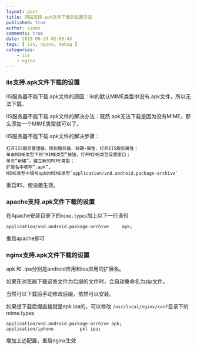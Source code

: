 ```yaml
---
layout: post
title: 网站支持.apk文件下载的设置方法
published: true
author: xiemx
comments: true
date: 2015-09-29 02:09:43
tags: [ iis, nginx, debug ]
categories:
    - iis
    - nginx
---
```

### iis支持.apk文件下载的设置

IIS服务器不能下载.apk文件的原因：iis的默认MIME类型中没有.apk文件，所以无法下载。

IIS服务器不能下载.apk文件的解决办法：既然.apk无法下载是因为没有MIME，那么添加一个MIME类型就可以了。

IIS服务器不能下载.apk文件的解决步骤：
```
打开IIS服务管理器，找到服务器，右键-属性，打开IIS服务属性；
单击MIME类型下的“MIME类型”按钮，打开MIME类型设置窗口；
单击“新建”，建立新的MIME类型；
扩展名中填写“.apk”,
MIME类型中填写apk的MIME类型`application/vnd.android.package-archive`

```
重启IIS，使设置生效。

### apache支持.apk文件下载的设置
在Apache安装目录下的`mime.types`加上以下一行语句
```
application/vnd.android.package-archive     apk;
```
重启apache即可

### nginx支持.apk文件下载的设置

apk 和 .ipa分别是android应用和ios应用的扩展名。

如果在浏览器下载这些文件为后缀的文件时，会自动重命名为zip文件。

当然可以下载后手动修改后缀，依然可以安装。

如果想下载后缀直接就是apk ipa的，可以修改 `/usr/local/nginx/conf`目录下的mime.types

```
application/vnd.android.package-archive apk;
application/iphone          pxl ipa;
```
增加上述配置，重启nginx生效
